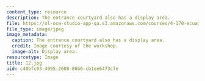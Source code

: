 ```yaml
---
content_type: resource
description: The entrance courtyard also has a display area.
file: https://ol-ocw-studio-app-qa.s3.amazonaws.com/courses/4-170-ecuador-workshop-fall-2006/c40bfc034995260886b0cb1ee6473c7e_12.jpg
file_type: image/jpeg
image_metadata:
  caption: The entrance courtyard also has a display area.
  credit: Image courtesy of the workshop.
  image-alt: Display area.
resourcetype: Image
title: 12.jpg
uid: c40bfc03-4995-2608-86b0-cb1ee6473c7e
---
```


